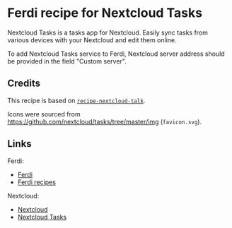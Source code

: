 # Ferdi recipe for Nextcloud Tasks

Nextcloud Tasks is a tasks app for Nextcloud.
Easily sync tasks from various devices with your Nextcloud and edit them online.

To add Nextcloud Tasks service to Ferdi, Nextcloud server address should be provided in the field "Custom server".

## Credits

This recipe is based on [`recipe-nextcloud-talk`](https://github.com/meetfranz/recipe-nextcloud-talk).

Icons were sourced from <https://github.com/nextcloud/tasks/tree/master/img> (`favicon.svg`).

## Links

Ferdi:

- [Ferdi](https://getferdi.com/)
- [Ferdi recipes](https://github.com/getferdi/recipes)

Nextcloud:

- [Nextcloud](https://nextcloud.com/)
- [Nextcloud Tasks](https://apps.nextcloud.com/apps/tasks)

